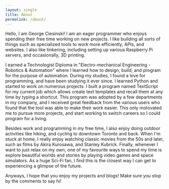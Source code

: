 ```yaml
---
layout: single
title: About
permalink: /about/
---
```


Hello, I am George Ciesinski! I am an eager programmer who enjoys spending their free time working on new projects. I like building all sorts of things such as specialized tools to work more efficiently, APIs, and websites. I also like tinkering, including setting up various Raspberry Pi servers, and occasionally, 3D printing.

I earned a Technologist Diploma in "Electro-mechanical Engineering - Robotics & Automation" where I learned how to design, build, and program for the purpose of automation. During my studies, I found a love for programming, and have been studying it ever since. I learned Python and started to work on numerous projects. I built a program named TextScript for my current job which allows create text templates and recall them at any time by typing a shortcut. This program was adopted by a few departments in my company, and I received great feedback from the various users who found that the tool was able to make their work easier. This only motovated me to pursue more projects, and start working to switch careers so I could program for a living.

Besides work and programming in my free time, I also enjoy doing outdoor activities like hiking, and cycling to downtown Toronto and back. When I'm stuck at home, I really enjoy watching classic movies from the 50s and later, such as films by Akira Kurosawa, and Stanley Kubrick. Finally, whenever I want to just relax on my own, one of my favourite ways to spend my time is explore beautiful worlds and stories by playing video games and space simulators. As a huge Sci-Fi fan, I find this is the closest way I can get to experiencing a glimpse of the future.

Anyways, I hope that you enjoy my projects and blogs! Make sure you stop by the comments to say hi!

